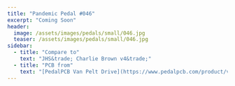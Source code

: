 ```yaml
---
title: "Pandemic Pedal #046"
excerpt: "Coming Soon"
header:
  image: /assets/images/pedals/small/046.jpg
  teaser: /assets/images/pedals/small/046.jpg
sidebar:
  - title: "Compare to"
    text: "JHS&trade; Charlie Brown v4&trade;"
  - title: "PCB from"
    text: "[PedalPCB Van Pelt Drive](https://www.pedalpcb.com/product/vanpelt/)"
---
```



